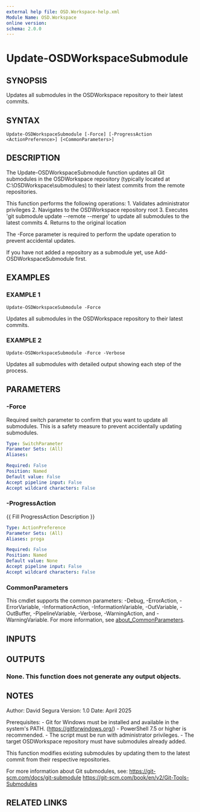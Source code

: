 ```yaml
---
external help file: OSD.Workspace-help.xml
Module Name: OSD.Workspace
online version:
schema: 2.0.0
---
```


# Update-OSDWorkspaceSubmodule

## SYNOPSIS
Updates all submodules in the OSDWorkspace repository to their latest commits.

## SYNTAX

```
Update-OSDWorkspaceSubmodule [-Force] [-ProgressAction <ActionPreference>] [<CommonParameters>]
```

## DESCRIPTION
The Update-OSDWorkspaceSubmodule function updates all Git submodules in the OSDWorkspace repository
(typically located at C:\OSDWorkspace\submodules) to their latest commits from the remote repositories.

This function performs the following operations:
1.
Validates administrator privileges
2.
Navigates to the OSDWorkspace repository root
3.
Executes 'git submodule update --remote --merge' to update all submodules to the latest commits
4.
Returns to the original location

The -Force parameter is required to perform the update operation to prevent accidental updates.

If you have not added a repository as a submodule yet, use Add-OSDWorkspaceSubmodule first.

## EXAMPLES

### EXAMPLE 1
```
Update-OSDWorkspaceSubmodule -Force
```

Updates all submodules in the OSDWorkspace repository to their latest commits.

### EXAMPLE 2
```
Update-OSDWorkspaceSubmodule -Force -Verbose
```

Updates all submodules with detailed output showing each step of the process.

## PARAMETERS

### -Force
Required switch parameter to confirm that you want to update all submodules.
This is a safety measure to prevent accidentally updating submodules.

```yaml
Type: SwitchParameter
Parameter Sets: (All)
Aliases:

Required: False
Position: Named
Default value: False
Accept pipeline input: False
Accept wildcard characters: False
```

### -ProgressAction
{{ Fill ProgressAction Description }}

```yaml
Type: ActionPreference
Parameter Sets: (All)
Aliases: proga

Required: False
Position: Named
Default value: None
Accept pipeline input: False
Accept wildcard characters: False
```

### CommonParameters
This cmdlet supports the common parameters: -Debug, -ErrorAction, -ErrorVariable, -InformationAction, -InformationVariable, -OutVariable, -OutBuffer, -PipelineVariable, -Verbose, -WarningAction, and -WarningVariable. For more information, see [about_CommonParameters](http://go.microsoft.com/fwlink/?LinkID=113216).

## INPUTS

## OUTPUTS

### None. This function does not generate any output objects.
## NOTES
Author: David Segura
Version: 1.0
Date: April 2025

Prerequisites:
    - Git for Windows must be installed and available in the system's PATH.
(https://gitforwindows.org/)
    - PowerShell 7.5 or higher is recommended.
    - The script must be run with administrator privileges.
    - The target OSDWorkspace repository must have submodules already added.

This function modifies existing submodules by updating them to the latest commit from their respective repositories.

For more information about Git submodules, see:
    https://git-scm.com/docs/git-submodule
    https://git-scm.com/book/en/v2/Git-Tools-Submodules

## RELATED LINKS
